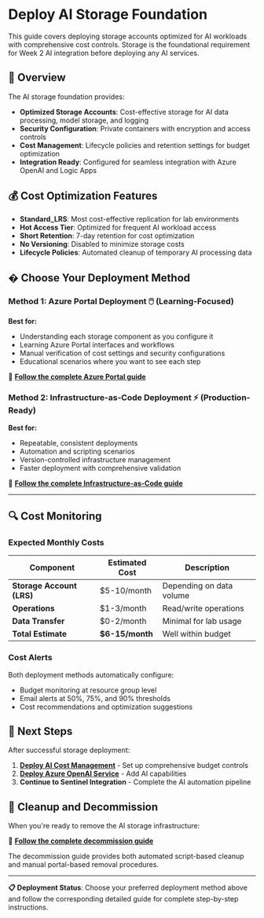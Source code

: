 # Deploy AI Storage Foundation

This guide covers deploying storage accounts optimized for AI workloads with comprehensive cost controls. Storage is the foundational requirement for Week 2 AI integration before deploying any AI services.

## 🎯 Overview

The AI storage foundation provides:

- **Optimized Storage Accounts**: Cost-effective storage for AI data processing, model storage, and logging
- **Security Configuration**: Private containers with encryption and access controls
- **Cost Management**: Lifecycle policies and retention settings for budget optimization
- **Integration Ready**: Configured for seamless integration with Azure OpenAI and Logic Apps

## 💰 Cost Optimization Features

- **Standard_LRS**: Most cost-effective replication for lab environments
- **Hot Access Tier**: Optimized for frequent AI workload access
- **Short Retention**: 7-day retention for cost optimization
- **No Versioning**: Disabled to minimize storage costs
- **Lifecycle Policies**: Automated cleanup of temporary AI processing data

## � Choose Your Deployment Method

### **Method 1: Azure Portal Deployment** 🖱️ (Learning-Focused)

**Best for:**

- Understanding each storage component as you configure it
- Learning Azure Portal interfaces and workflows
- Manual verification of cost settings and security configurations
- Educational scenarios where you want to see each step

📖 **[Follow the complete Azure Portal guide](./deploy-ai-storage-foundation-azure-portal.md)**

### **Method 2: Infrastructure-as-Code Deployment** ⚡ (Production-Ready)

**Best for:**

- Repeatable, consistent deployments
- Automation and scripting scenarios  
- Version-controlled infrastructure management
- Faster deployment with comprehensive validation

📖 **[Follow the complete Infrastructure-as-Code guide](./deploy-ai-storage-foundation-modular-iac.md)**

---

## 🔍 Cost Monitoring

### Expected Monthly Costs

| Component | Estimated Cost | Description |
|-----------|----------------|-------------|
| **Storage Account (LRS)** | $5-10/month | Depending on data volume |
| **Operations** | $1-3/month | Read/write operations |
| **Data Transfer** | $0-2/month | Minimal for lab usage |
| **Total Estimate** | **$6-15/month** | Well within budget |

### Cost Alerts

Both deployment methods automatically configure:

- Budget monitoring at resource group level
- Email alerts at 50%, 75%, and 90% thresholds
- Cost recommendations and optimization suggestions

## 🔗 Next Steps

After successful storage deployment:

1. **[Deploy AI Cost Management](./deploy-ai-cost-management.md)** - Set up comprehensive budget controls
2. **[Deploy Azure OpenAI Service](./deploy-azure-openai-service.md)** - Add AI capabilities
3. **Continue to Sentinel Integration** - Complete the AI automation pipeline

## 🧹 Cleanup and Decommission

When you're ready to remove the AI storage infrastructure:

📖 **[Follow the complete decommission guide](./decommission-ai-storage-foundation.md)**

The decommission guide provides both automated script-based cleanup and manual portal-based removal procedures.

---

**📋 Deployment Status**: Choose your preferred deployment method above and follow the corresponding detailed guide for complete step-by-step instructions.
